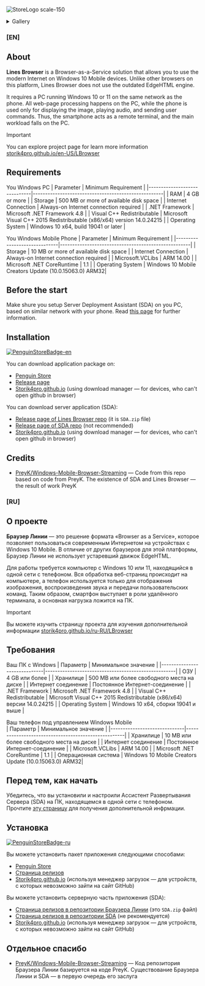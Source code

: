 
![StoreLogo scale-150](https://github.com/user-attachments/assets/2f50dd98-f5d3-4491-9cb0-886fb3c49ee3)

<details><summary>Gallery</summary>
  
![4](https://github.com/user-attachments/assets/d101de52-1b80-4a64-ac14-66e9900504d1)
![2](https://github.com/user-attachments/assets/ab38fbaa-17e8-435c-9fd0-8e746684dca9)
![3](https://github.com/user-attachments/assets/04b2c772-3ae7-4c22-bc1e-9e78a1c5133b)
![5](https://github.com/user-attachments/assets/f1285bf1-b4b4-4e80-bec6-51e8c164e89a)

</details>

### [EN]
## About
**Lines Browser** is a Browser-as-a-Service solution that allows you to use the modern Internet on Windows 10 Mobile devices. Unlike other browsers on this platform, Lines Browser does not use the outdated EdgeHTML engine.

It requires a PC running Windows 10 or 11 on the same network as the phone. All web-page processing happens on the PC, while the phone is used only for displaying the image, playing audio, and sending user commands. Thus, the smartphone acts as a remote terminal, and the main workload falls on the PC.

>[!Important]
>You can explore project page for learn more information [storik4pro.github.io/en-US/LBrowser](https://storik4pro.github.io/en-US/LBrowser)

## Requirements 
You Windows PC
| Parameter                    | Minimum Requirement                                 |
|------------------------------|-----------------------------------------------------|
| RAM                          | 4 GB or more                                        |
| Storage                      | 500 MB or more of available disk space              |
| Internet Connection          | Always-on Internet connection required              |
| .NET Framework               | Microsoft .NET Framework 4.8                        |
| Visual C++ Redistributable   | Microsoft Visual C++ 2015 Redistributable (x86/x64) version 14.0.24215 |
| Operating System             | Windows 10 x64, build 19041 or later                |

You Windows Mobile Phone 
| Parameter                    | Minimum Requirement                                 |
|------------------------------|-----------------------------------------------------|
| Storage                      | 10 MB or more of available disk space               |
| Internet Connection          | Always-on Internet connection required              |
| Microsoft.VCLibs             | ARM 14.00                                           |
| Microsoft .NET CoreRuntime   | 1.1                                                 |
| Operating System             | Windows 10 Mobile Creators Update (10.0.15063.0) ARM32|

## Before the start
Make shure you setup Server Deployment Assistant (SDA) on you PC, based on similar network with your phone. Read [this page](https://storik4pro.github.io/en-US/LBrowser/wiki/what-i-need-to-do-for-start/) for further information.

## Installation
[![PenguinStoreBadge-en](https://github.com/user-attachments/assets/34d1be9d-ddf8-4599-b8d1-f6dd46586cec)](https://pinguin2001.github.io/redir.html?app=LinesBrowser)

You can download application package on:
- [Penguin Store](https://pinguin2001.github.io/redir.html?app=LinesBrowser)
- [Release page](https://github.com/Storik4pro/LBrowser/releases)
- [Storik4pro.github.io](https://storik4pro.github.io/en-US/LBrowser/) (using download manager — for devices, who can't open github in browser)

You can download server application (SDA):
- [Release page of Lines Browser repo](https://github.com/Storik4pro/LBrowser/releases) (it is `SDA.zip` file)
- [Release page of SDA repo](https://github.com/Storik4pro/Server-Deployment-Assistant/releases) (not recommended)
- [Storik4pro.github.io](https://storik4pro.github.io/en-US/LBrowser/) (using download manager — for devices, who can't open github in browser)

## Credits
- [PreyK/Windows-Mobile-Browser-Streaming](https://github.com/PreyK/Windows-Mobile-Browser-Streaming) — Code from this repo based on code from PreyK. The existence of SDA and Lines Browser — the result of work PreyK

### [RU]
## О проекте
**Браузер Линии** — это решение формата «Browser as a Service», которое позволяет пользоваться современным Интернетом на устройствах с Windows 10 Mobile. В отличие от других браузеров для этой платформы, Браузер Линии не использует устаревший движок EdgeHTML.

Для работы требуется компьютер с Windows 10 или 11, находящийся в одной сети с телефоном. Вся обработка веб-страниц происходит на компьютере, а телефон используется только для отображения изображения, воспроизведения звука и передачи пользовательских команд. Таким образом, смартфон выступает в роли удалённого терминала, а основная нагрузка ложится на ПК.

>[!Important]
>Вы можете изучить страницу проекта для изучения дополнительной информации [storik4pro.github.io/ru-RU/LBrowser](https://storik4pro.github.io/ru-RU/LBrowser)

## Требования 
Ваш ПК с Windows
| Параметр                     | Минимальное значение                                |
|------------------------------|-----------------------------------------------------|
| ОЗУ                          | 4 GB или более                                      |
| Хранилице                    | 500 MB или более свободного места на диске          |
| Интернет соединение          | Постоянное Интернет-соединение                      |
| .NET Framework               | Microsoft .NET Framework 4.8                        |
| Visual C++ Redistributable   | Microsoft Visual C++ 2015 Redistributable (x86/x64) версии 14.0.24215 |
| Operating System             | Windows 10 x64, сборки 19041 и выше                |

Ваш телефон под управлением Windows Mobile  
| Параметр                     | Минимальное значение                                |
|------------------------------|-----------------------------------------------------|
| Хранилице                    | 10 MB или более свободного места на диске           |
| Интернет соединение          | Постоянное Интернет-соединение                      |
| Microsoft.VCLibs             | ARM 14.00                                           |
| Microsoft .NET CoreRuntime   | 1.1                                                 |
| Операционная система         | Windows 10 Mobile Creators Update (10.0.15063.0) ARM32|

## Перед тем, как начать
Убедитесь, что вы установили и настроили Ассистент Развертывания Сервера (SDA) на ПК, находящемся в одной сети с телефоном. Прочтите [эту страницу](https://storik4pro.github.io/ru-RU/LBrowser/wiki/what-i-need-to-do-for-start/) для получения дополнительной инфрмации.

## Установка
[![PenguinStoreBadge-ru](https://github.com/user-attachments/assets/b6b99989-afef-4d81-bedb-a9119034fa0e)](https://pinguin2001.github.io/redir.html?app=LinesBrowser)

Вы можете установить пакет приложения следующими способами:
- [Penguin Store](https://pinguin2001.github.io/redir.html?app=LinesBrowser)
- [Страница релизов](https://github.com/Storik4pro/LBrowser/releases)
- [Storik4pro.github.io](https://storik4pro.github.io/ru-RU/LBrowser/) (используя менеджер загрузок — для устройств, с которых невозможно зайти на сайт GitHub)

Вы можете установить серверную часть приложения (SDA):
- [Страница релизов в репозитории Браузера Линии](https://github.com/Storik4pro/LBrowser/releases) (это `SDA.zip` файл)
- [Страница релизов в репозитории SDA](https://github.com/Storik4pro/Server-Deployment-Assistant/releases) (не рекомендуется)
- [Storik4pro.github.io](https://storik4pro.github.io/ru-RU/LBrowser/) (используя менеджер загрузок — для устройств, с которых невозможно зайти на сайт GitHub)

## Отдельное спасибо
- [PreyK/Windows-Mobile-Browser-Streaming](https://github.com/PreyK/Windows-Mobile-Browser-Streaming) — Код репозитория Браузера Линии базируется на коде PreyK. Существование Браузера Линии и SDA — в первую очередь его заслуга 
